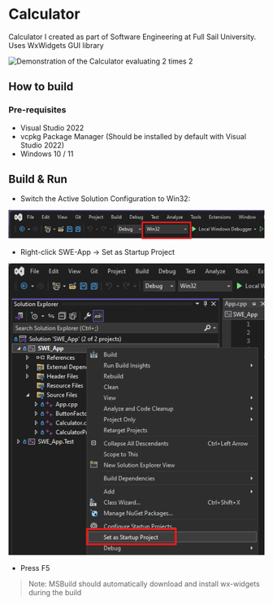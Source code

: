 # Calculator
Calculator I created as part of Software Engineering at Full Sail University. Uses WxWidgets GUI library

![Demonstration of the Calculator evaluating 2 times 2](.github/readme-assets/Demo.gif)

## How to build

### Pre-requisites

- Visual Studio 2022
- vcpkg Package Manager (Should be installed by default with Visual Studio 2022)
- Windows 10 / 11

## Build & Run

- Switch the Active Solution Configuration to Win32:

![alt text](.github/readme-assets/image-1.png)

- Right-click SWE-App -> Set as Startup Project

![alt text](.github/readme-assets/image-2.png)

- Press F5

> Note: MSBuild should automatically download and install wx-widgets during the build